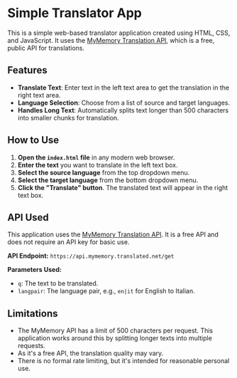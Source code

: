 # Simple Translator App

This is a simple web-based translator application created using HTML, CSS, and JavaScript. It uses the [MyMemory Translation API](https://mymemory.translated.net/doc/spec.php), which is a free, public API for translations.

## Features

-   **Translate Text**: Enter text in the left text area to get the translation in the right text area.
-   **Language Selection**: Choose from a list of source and target languages.
-   **Handles Long Text**: Automatically splits text longer than 500 characters into smaller chunks for translation.

## How to Use

1.  **Open the `index.html` file** in any modern web browser.
2.  **Enter the text** you want to translate in the left text box.
3.  **Select the source language** from the top dropdown menu.
4.  **Select the target language** from the bottom dropdown menu.
5.  **Click the "Translate" button**. The translated text will appear in the right text box.

## API Used

This application uses the [MyMemory Translation API](https://mymemory.translated.net/doc/spec.php). It is a free API and does not require an API key for basic use.

**API Endpoint:** `https://api.mymemory.translated.net/get`

**Parameters Used:**
-   `q`: The text to be translated.
-   `langpair`: The language pair, e.g., `en|it` for English to Italian.

## Limitations

-   The MyMemory API has a limit of 500 characters per request. This application works around this by splitting longer texts into multiple requests.
-   As it's a free API, the translation quality may vary.
-   There is no formal rate limiting, but it's intended for reasonable personal use.
